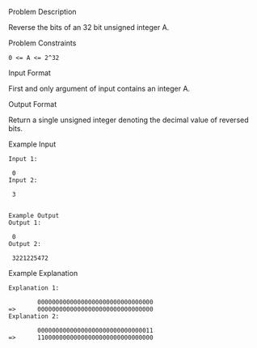 Problem Description

Reverse the bits of an 32 bit unsigned integer A.



Problem Constraints

    0 <= A <= 2^32



Input Format

First and only argument of input contains an integer A.



Output Format

Return a single unsigned integer denoting the decimal value of reversed bits.



Example Input

    Input 1:
    
     0
    Input 2:
    
     3
    
    
    Example Output
    Output 1:
    
     0
    Output 2:
    
     3221225472


Example Explanation

    Explanation 1:
    
            00000000000000000000000000000000    
    =>      00000000000000000000000000000000
    Explanation 2:
    
            00000000000000000000000000000011    
    =>      11000000000000000000000000000000